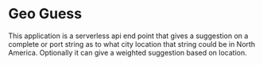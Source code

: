 # Geo Guess

This application is a serverless api end point that gives a suggestion on a complete or port string as to what city location that string could be in North America. Optionally it can give a weighted suggestion based on location.

